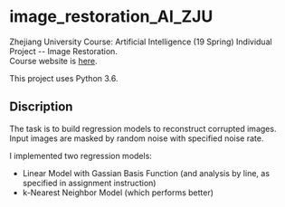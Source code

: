 # image_restoration_AI_ZJU
Zhejiang University Course: Artificial Intelligence (19 Spring) Individual Project -- Image Restoration.  
Course website is [here](http://10.15.82.131/cv/course/view.php?id=31).

This project uses Python 3.6.
## Discription
The task is to build regression models to reconstruct corrupted images. Input images are masked by random noise with specified noise rate. 

I implemented two regression models:
- Linear Model with Gassian Basis Function (and analysis by line, as specified in assignment instruction)
- k-Nearest Neighbor Model (which performs better)

